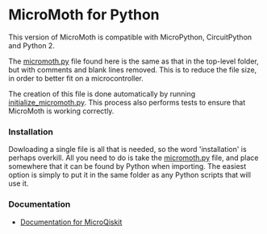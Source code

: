 # MicroMoth for Python

This version of MicroMoth is compatible with MicroPython, CircuitPython and Python 2.

The [micromoth.py](micromoth.py) file found here is the same as that in the top-level folder, but with comments and blank lines removed. This is to reduce the file size, in order to better fit on a microcontroller.

The creation of this file is done automatically by running [initialize_micromoth.py](initialize_micromoth.py). This process also performs tests to ensure that MicroMoth is working correctly.

### Installation

Dowloading a single file is all that is needed, so the word 'installation' is perhaps overkill. All you need to do is take the [micromoth.py](micromoth.py) file, and place somewhere that it can be found by Python when importing. The easiest option is simply to put it in the same folder as any Python scripts that will use it.

### Documentation

* [Documentation for MicroQiskit](https://microqiskit.readthedocs.io/en/latest/micropython.html)